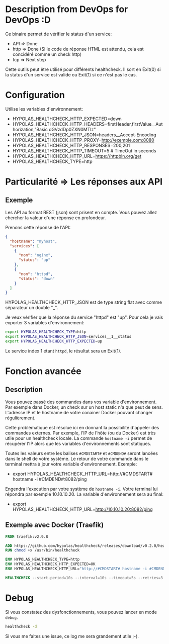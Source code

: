 # Description from DevOps for DevOps :D

Ce binaire permet de vérifier le status d'un service:

- API => Done
- http => Done (Si le code de réponse HTML est attendu, cela est concidéré comme un check http)
- tcp => Next step

Cette outils peut être utilisé pour différents healthcheck. Il sort en Exit(0) si la status d'un service est valide ou Exit(1) si ce n'est pas le cas.

# Configuration

Utilise les variables d'environnement:

- HYPOLAS_HEALTHCHECK_HTTP_EXPECTED=down
- HYPOLAS_HEALTHCHECK_HTTP_HEADERS=firstHeader,firstValue\_\_Authorization,"Basic dGVzdDp0ZXN0MTIz"
- HYPOLAS_HEALTHCHECK_HTTP_JSON=headers\_\_Accept-Encoding
- HYPOLAS_HEALTHCHECK_HTTP_PROXY=http://exemple.com:8080
- HYPOLAS_HEALTHCHECK_HTTP_RESPONSES=200,201
- HYPOLAS_HEALTHCHECK_HTTP_TIMEOUT=5 # TimeOut in seconds
- HYPOLAS_HEALTHCHECK_HTTP_URL=https://httpbin.org/get
- HYPOLAS_HEALTHCHECK_TYPE=http

# Particularité => Les réponses aux API

## Exemple

Les API au format REST (json) sont prisent en compte. Vous pouvez allez chercher la valeur d'une réponse en profondeur.

Prenons cette réponse de l'API:

```json
{
  "hostname": "myhost",
  "services": [
    {
      "nom": "nginx",
      "status": "up"
    },
    {
      "nom": "httpd",
      "status": "down"
    }
  ]
}
```

HYPOLAS_HEALTHCHECK_HTTP_JSON est de type string flat avec comme séparateur un double "\_".

Je veux vérifier que la réponse du service "httpd" est "up". Pour cela je vais exporter 3 variables d'environnement:

```bash
export HYPOLAS_HEALTHCHECK_TYPE=http
export HYPOLAS_HEALTHCHECK_HTTP_JSON=services__1__status
export HYPOLAS_HEALTHCHECK_HTTP_EXPECTED=up
```

Le service index 1 étant `httpd`, le résultat sera un Exit(1).

# Fonction avancée

## Description

Vous pouvez passé des commandes dans vos variable d'environnement. Par exemple dans Docker, un check sur un host static n'a que peut de sens. L'adresse IP et le hostname de votre conainer Docker pouvant changer régulièrement.

Cette problématique est résolue ici en donnant la possibilité d'appeler des commandes externes. Par exemple, l'IP de l'hôte (ou du Docker) est très utile pour un healthcheck locale. La commande `hostname -i` permet de récupérer l'IP alors que les variables d'environnements sont statiques.

Toutes les valeurs entre les balises `#CMDSTART#` et `#CMDEND#` seront lancées dans le shell de votre système. Le retour de votre commande dans le terminal mettra à jour votre variable d'environnement. Exemple:

- export HYPOLAS_HEALTHCHECK_HTTP_URL=http://#CMDSTART# hostname -i #CMDEND#:8082/ping

Engendra l'execution par votre système de `hostname -i`. Votre terminal lui répondra par exemple 10.10.10.20. La variable d'environnement sera au final:

- export HYPOLAS_HEALTHCHECK_HTTP_URL=http://10.10.10.20:8082/ping

## Exemple avec Docker (Traefik)

```Dockerfile
FROM traefik:v2.9.8

ADD https://github.com/hypolas/healthcheck/releases/download/v0.2.0/healthcheck_hpl-linux-amd64 /usr/bin/healthcheck
RUN chmod +x /usr/bin/healthcheck

ENV HYPOLAS_HEALTHCHECK_TYPE=http
ENV HYPOLAS_HEALTHCHECK_HTTP_EXPECTED=OK
ENV HYPOLAS_HEALTHCHECK_HTTP_URL="http://#CMDSTART# hostname -i #CMDEND#:8082/ping"

HEALTHCHECK --start-period=10s --interval=10s --timeout=5s --retries=3 CMD healthcheck
```

# Debug

Si vous constatez des dysfonctionnements, vous pouvez lancer en mode `debug`.

```bash
healthcheck -d
```

Si vous me faites une issue, ce log me sera grandement utile ;-).
